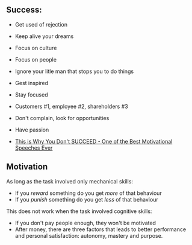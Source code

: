 ## Success:
- Get used of rejection
- Keep alive your dreams
- Focus on culture
- Focus on people
- Ignore your litle man that stops you to do things
- Gest inspired
- Stay focused
- Customers #1, employee #2, shareholders #3
- Don't complain, look for opportunities
- Have passion

- [This is Why You Don't SUCCEED - One of the Best Motivational Speeches Ever](https://www.youtube.com/watch?v=3ev7GXzFTPg)

## Motivation
As long as the task involved only mechanical skills:
- If you *reward* something do you get *more* of that behaviour
- If you *punish* something do you get *less* of that behaviour

This does not work when the task involved cognitive skills:
- If you don't pay people enough, they won't be motivated
- After money, there are three factors that leads to better performance and personal satisfaction: autonomy, mastery and purpose.

